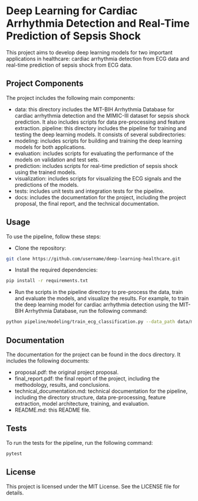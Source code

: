 # Deep Learning for Cardiac Arrhythmia Detection and Real-Time Prediction of Sepsis Shock

This project aims to develop deep learning models for two important applications in healthcare: cardiac arrhythmia detection from ECG data and real-time prediction of sepsis shock from ECG data.

<!-- Project Components -->
## Project Components
The project includes the following main components:

* data: this directory includes the MIT-BIH Arrhythmia Database for cardiac arrhythmia detection and the MIMIC-III dataset for sepsis shock prediction. It also includes scripts for data pre-processing and feature extraction.
pipeline: this directory includes the pipeline for training and testing the deep learning models. It consists of several subdirectories:
* modeling: includes scripts for building and training the deep learning models for both applications.
* evaluation: includes scripts for evaluating the performance of the models on validation and test sets.
* prediction: includes scripts for real-time prediction of sepsis shock using the trained models.
* visualization: includes scripts for visualizing the ECG signals and the predictions of the models.
* tests: includes unit tests and integration tests for the pipeline.
* docs: includes the documentation for the project, including the project proposal, the final report, and the technical documentation.


<!-- Usage -->
## Usage
To use the pipeline, follow these steps:

* Clone the repository:
```sh
git clone https://github.com/username/deep-learning-healthcare.git
```

* Install the required dependencies:
```sh
pip install -r requirements.txt
```

* Run the scripts in the pipeline directory to pre-process the data, train and evaluate the models, and visualize the results. For example, to train the deep learning model for cardiac arrhythmia detection using the MIT-BIH Arrhythmia Database, run the following command:
```sh
python pipeline/modeling/train_ecg_classification.py --data_path data/mit-bih-arrhythmia-database-1.0.0/
```



<!-- Documentation -->
## Documentation
The documentation for the project can be found in the docs directory. It includes the following documents:

* proposal.pdf: the original project proposal.
* final_report.pdf: the final report of the project, including the methodology, results, and conclusions.
* technical_documentation.md: technical documentation for the pipeline, including the directory structure, data pre-processing, feature extraction, model architecture, training, and evaluation.
* README.md: this README file.



<!-- Tests -->
## Tests
To run the tests for the pipeline, run the following command:

```sh
pytest
```


<!-- License -->
## License
This project is licensed under the MIT License. See the LICENSE file for details.

